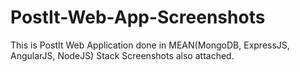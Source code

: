 # PostIt-Web-App-Screenshots
This is PostIt Web Application done in MEAN(MongoDB, ExpressJS, AngularJS, NodeJS) Stack
Screenshots also attached.
